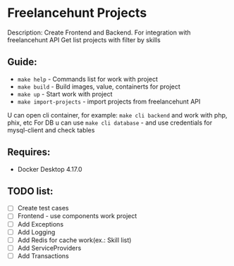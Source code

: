 # Freelancehunt Projects


Description: Create Frontend and Backend. For integration with freelancehunt API
Get list projects with filter by skills

## Guide:
- ```make help``` - Commands list for work with project
- ```make build``` - Build images, value, containerts for project
- ```make up``` - Start work with project
- ```make import-projects``` - import projects from freelancehunt API


U can open cli container, for example: ```make cli backend``` and work with php, phix, etc
For DB u can use ```make cli database``` - and use credentials for mysql-client and check tables

## Requires:
- Docker Desktop 4.17.0



## TODO list:
- [ ] Create test cases
- [ ] Frontend - use components work project
- [ ] Add Exceptions 
- [ ] Add Logging
- [ ] Add Redis for cache work(ex.: Skill list)
- [ ] Add ServiceProviders
- [ ] Add Transactions
